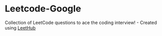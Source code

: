 # Leetcode-Google
Collection of LeetCode questions to ace the coding interview! - Created using [LeetHub](https://github.com/QasimWani/LeetHub)

